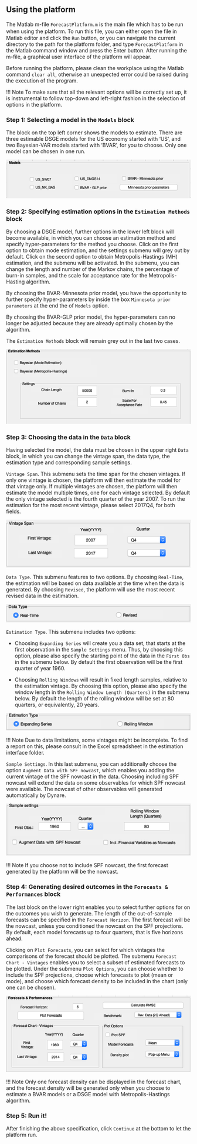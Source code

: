 ## Using the platform

The Matlab m-file `ForecastPlatform.m` is the main ﬁle which has to be run when using the platform. To run this file, you can either open the ﬁle in Matlab editor and click the `Run` button, or you can navigate the current directory to the path for the platform folder, and type `ForecastPlatform` in the Matlab command window and press the Enter button. After running the m-file, a graphical user interface of the platform will appear. 

Before running the platform, please clean the workplace using the Matlab command `clear all`, otherwise an unexpected error could be raised during the execution of the program.

!!! Note
	To make sure that all the relevant options will be correctly set up, it is instrumental to follow top-down and left-right fashion in the selection of options in the platform.

### Step 1: Selecting a model in the `Models` block

The block on the top left corner shows the models to estimate. There are three estimable DSGE models for the US economy started with ‘US’, and two Bayesian-VAR models started with ‘BVAR’, for you to choose. Only one model can be chosen in one run.

![Folders](img/p_model.png)

### Step 2: Specifying estimation options in the `Estimation Methods` block

By choosing a DSGE model, further options in the lower left block will become available, in which you can choose an estimation method and specify hyper-parameters for the method you choose. Click on the first option to obtain mode estimation, and the settings submenu will grey out by default. Click on the second option to obtain Metropolis-Hastings (MH) estimation, and the submenu will be activated. In the submenu, you can change the length and number of the Markov chains, the percentage of burn-in samples, and the scale for acceptance rate for the Metropolis-Hasting algorithm.

By choosing the BVAR-Minnesota prior model, you have the opportunity to further specify hyper-parameters by inside the box `Minnesota prior parameters` at the end the of `Models` option.

By choosing the BVAR-GLP prior model, the hyper-parameters can no longer be adjusted because they are already optimally chosen by the algorithm.

The `Estimation Methods` block will remain grey out in the last two cases.

![Folders](img/p_estimation.png)

### Step 3: Choosing the data in the `Data` block

Having selected the model, the data must be chosen in the upper right `Data` block, in which you can change the vintage span, the data type, the estimation type and corresponding sample settings.

`Vintage Span`. This submenu sets the time span for the chosen vintages. If only one vintage is chosen, the platform will then estimate the model for that vintage only. If  multiple vintages are chosen, the platform will then estimate the model multiple times, one for each vintage selected. By default the only vintage selected is the fourth quarter of the year 2007. To run the estimation for the most recent vintage, please select 2017Q4, for both fields.

![Folders](img/p_vintage_span.png)

`Data Type`. This submenu features to two options. By choosing `Real-Time`, the estimation will be based on data available at the time when the data is generated. By choosing `Revised`, the platform will use the most recent revised data in the estimation.

![Folders](img/p_data_type.png)

`Estimation Type`. This submenu includes two options:

* Choosing `Expanding Series` will create you a data set, that starts at the first observation in the `Sample Settings` menu. Thus, by choosing this option, please also specify the starting point of the data in the `First Obs` in the submenu below. By default the first observation will be the first quarter of year 1960.

* Choosing `Rolling Windows` will result in fixed length samples, relative to the estimation vintage. By choosing this option, please also specify the window length in the `Rolling Window Length (Quarters)` in the submenu below. By default the length of the rolling window will be set at 80 quarters, or equivalently, 20 years.

![Folders](img/p_estimation_type.png)

!!! Note
	Due to data limitations, some vintages might be incomplete. To find a report on this, please consult in the Excel spreadsheet in the estimation interface folder.

`Sample Settings`. In this last submenu, you can additionally choose the option `Augment Data with SPF nowcast`, which enables you adding the current vintage of the SPF nowcast in the data. Choosing including SPF nowcast will extend the data on some observables for which SPF nowcast were available. The nowcast of other observables will generated automatically by Dynare.

![Folders](img/p_sample_settings.png)

!!! Note
	If you choose not to include SPF nowcast, the first forecast generated by the platform will be the nowcast.

### Step 4: Generating desired outcomes in the `Forecasts & Performances` block

The last block on the lower right enables you to select further options for on the outcomes you wish to generate. The length of the out-of-sample forecasts can be specified in the `Forecast Horizon`. The first forecast will be the nowcast, unless you conditioned the nowcast on the SPF projections. By default, each model forecasts up to four quarters, that is five horizons ahead.

Clicking on `Plot Forecasts`, you can select for which vintages the comparisons of the forecast should be plotted. The submenu `Forecast Chart - Vintages` enables you to select a subset of estimated forecasts to be plotted. Under the submenu `Plot Options`, you can choose whether to include the SPF projections, choose which forecasts to plot (mean or mode), and choose which forecast density to be included in the chart (only one can be chosen).

![Folders](img/p_forecast.png)

!!! Note
	Only one forecast density can be displayed in the forecast chart, and the forecast density will be generated only when you choose to estimate a BVAR models or a DSGE model with Metropolis-Hastings algorithm.

### Step 5: Run it!

After finishing the above specification, click `Continue` at the bottom to let the platform run.
